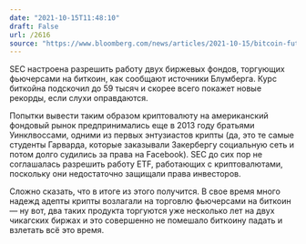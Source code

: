 ```yaml
---
date: "2021-10-15T11:48:10"
draft: False
url: /2616
source: "https://www.bloomberg.com/news/articles/2021-10-15/bitcoin-futures-etf-said-not-to-face-sec-opposition-at-deadline"
---
```


SEC настроена разрешить работу двух биржевых фондов, торгующих фьючерсами на биткоин, как сообщают источники Блумберга. Курс биткойна подскочил до 59 тысяч и скорее всего покажет новые рекорды, если слухи оправдаются.

Попытки вывести таким образом криптовалюту на американский фондовый рынок предпринимались еще в 2013 году братьями Уинклвоссами, одними из первых энтузиастов крипты (да, это те самые студенты Гарварда, которые заказывали Закербергу социальную сеть и потом долго судились за права на Facebook). SEC до сих пор не соглашалась разрешить работу ETF, работающих с криптовалютами, поскольку они недостаточно защищали права инвесторов.

Сложно сказать, что в итоге из этого получится. В свое время много надежд адепты крипты возлагали на торговлю фьючерсами на биткоин — ну вот, два таких продукта торгуются уже несколько лет на двух чикагских биржах и это совершенно не помешало биткоину падать и взлетать всё это время.
